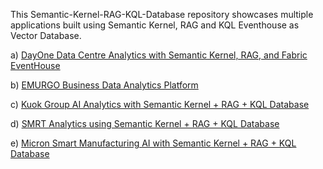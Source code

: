 This Semantic-Kernel-RAG-KQL-Database repository showcases multiple applications built using Semantic Kernel, RAG and KQL Eventhouse as Vector Database.

a) [DayOne Data Centre Analytics with Semantic Kernel, RAG, and Fabric EventHouse](https://github.com/ThiamHuatTan/Semantic-Kernel-RAG-KQL-Database/blob/main/DayOne%20Data%20Centre%20Analytics%20with%20Semantic%20Kernel%2C%20RAG%2C%20and%20Fabric%20EventHouse.pdf)

b) [EMURGO Business Data Analytics Platform](https://github.com/ThiamHuatTan/Semantic-Kernel-RAG-KQL-Database/blob/main/EMURGO%20Business%20Data%20Analytics%20Platform.pdf)

c) [Kuok Group AI Analytics with Semantic Kernel + RAG + KQL Database](https://github.com/ThiamHuatTan/Semantic-Kernel-RAG-KQL-Database/blob/main/Kuok%20Group%20AI%20Analytics%20with%20Semantic%20Kernel%20%2B%20RAG%20%2B%20KQL%20Database.pdf)

d) [SMRT Analytics using Semantic Kernel + RAG + KQL Database](https://github.com/ThiamHuatTan/Semantic-Kernel-RAG-KQL-Database/blob/main/SMRT%20Analytics%20using%20Semantic%20Kernel%20%2B%20RAG%20%2B%20KQL%20Database.pdf)

e) [Micron Smart Manufacturing AI with Semantic Kernel + RAG + KQL Database](https://github.com/ThiamHuatTan/Semantic-Kernel-RAG-KQL-Database/blob/main/Micron%20Smart%20Manufacturing%20AI%20with%20Semantic%20Kernel%20%2B%20RAG%20%2B%20KQL%20Database.pdf)
